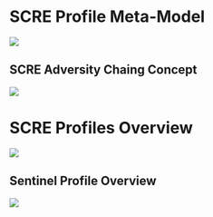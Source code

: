 # SCRE Profile Meta-Model
<img src="https://tsherburne.github.io/scre-profile-report/index_files/_19_0_4_131803cf_1665771530124_652936_75.png">

## SCRE Adversity Chaing Concept
<img src="https://tsherburne.github.io/scre-profile-report/index_files/_19_0_4_131803cf_1685462261563_289299_42364.png">

# SCRE Profiles Overview
<img src="https://tsherburne.github.io/scre-profile-report/index_files/_19_0_4_131803cf_1662551661285_253193_42802.png">

## Sentinel Profile Overview
<img src="https://tsherburne.github.io/scre-profile-report/index_files/_19_0_4_131803cf_1662551861680_361791_42879.png">
